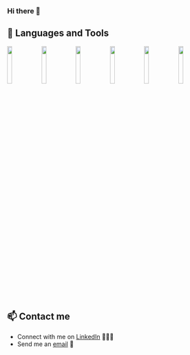### Hi there 👋

<!--
**FilippovZ/FilippovZ** is a ✨ _special_ ✨ repository because its `README.md` (this file) appears on your GitHub profile.

Here are some ideas to get you started:

- 🔭 I’m currently working on ...
- 🌱 I’m currently learning ...
- 👯 I’m looking to collaborate on ...
- 🤔 I’m looking for help with ...
- 💬 Ask me about ...
- 📫 How to reach me: ...
- 😄 Pronouns: ...
- ⚡ Fun fact: ...
-->

## 🧰 Languages and Tools

<p>
    <img width="15%" src="https://www.vectorlogo.zone/logos/java/java-ar21.svg" />
    <img width="15%" src="https://www.vectorlogo.zone/logos/git-scm/git-scm-ar21.svg" />
    <img width="15%" src="https://www.vectorlogo.zone/logos/github/github-ar21.svg" />
    <img width="15%" src="https://upload.wikimedia.org/wikipedia/commons/thumb/2/20/Asterisk_logo.svg/120px-Asterisk_logo.svg.png" />
    <img width="15%" src="https://www.vectorlogo.zone/logos/netlifyapp_watercss/netlifyapp_watercss-ar21.svg" />
    <img width="15%" src="https://www.vectorlogo.zone/logos/w3_html5/w3_html5-ar21.svg" />
</p>

## 📫 Contact me

- Connect with me on [LinkedIn](hhttps://www.linkedin.com/in/filipau/) 👨🏻‍💻
- Send me an [email](mailto:6479556@gmail.com) 📧
